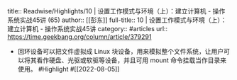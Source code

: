 title:: Readwise/Highlights/10 | 设置工作模式与环境（上）：建立计算机 - 操作系统实战45讲 (65)
author:: [[彭东]]
full-title:: 10 | 设置工作模式与环境（上）：建立计算机 - 操作系统实战45讲
category:: #articles
url:: https://time.geekbang.org/column/article/379291

- 回环设备可以把文件虚拟成 Linux 块设备，用来模拟整个文件系统，让用户可以将其看作硬盘、光驱或软驱等设备，并且可用 mount 命令挂载当作目录来使用。 #Highlight #[[2022-08-05]]